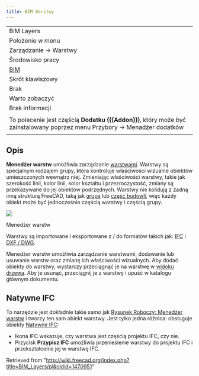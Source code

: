 ```yaml
---
title: BIM Warstwy
---
```


|                                                                                                                           |
| ------------------------------------------------------------------------------------------------------------------------- |
| BIM Layers                                                                                                                |
| Położenie w menu                                                                                                          |
| Zarządzanie → Warstwy                                                                                                     |
| Środowisko pracy                                                                                                          |
| [BIM](/BIM_Workbench/pl "BIM Workbench/pl")                                                                               |
| Skrót klawiszowy                                                                                                          |
| Brak                                                                                                                      |
| Warto zobaczyć                                                                                                            |
| Brak informacji                                                                                                           |
|                                                                                                                           |
| To polecenie jest częścią **Dodatku {{{Addon}}}**, który może być zainstalowany poprzez menu Przybory → Menadżer dodatków |
|                                                                                                                           |

## Opis

**Menedżer warstw** umożliwia zarządzanie [warstwami](/Draft_Layer/pl "Draft Layer/pl"). Warstwy są specjalnym rodzajem grupy, która kontroluje właściwości wizualne obiektów umieszczonych wewnątrz niej. Zmieniając właściwości warstwy, takie jak szerokość linii, kolor linii, kolor kształtu i przezroczystość, zmiany są przekazywane do jej obiektów podrzędnych. Warstwy nie kolidują z żadną inną strukturą FreeCAD, taką jak [grupa](/Std_Group/pl "Std Group/pl") lub [część budowli](/Arch_BuildingPart/pl "Arch BuildingPart/pl"), więc każdy obiekt może być jednocześnie częścią warstwy i częścią grupy.

![](/images/BIM_layers_screenshot.png)

Menedżer warstw

Warstwy są importowane i eksportowane z / do formatów takich jak: [IFC](/Arch_IFC/pl "Arch IFC/pl") i [DXF / DWG](/Draft_DXF/pl "Draft DXF/pl").

Menedżer warstw umożliwia zarządzanie warstwami, dodawanie lub usuwanie warstw oraz zmianę ich właściwości wizualnych. Aby dodać obiekty do warstwy, wystarczy przeciągnąć je na warstwę w [widoku drzewa](/Tree_view/pl "Tree view/pl"). Aby je usunąć, przeciągnij je z warstwy i upuść w katalogu głównym dokumentu.

## Natywne IFC

To narzędzie jest dokładnie takie samo jak [Rysunek Roboczy: Menedżer warstw](/Draft_LayerManager/pl "Draft LayerManager/pl") i tworzy ten sam obiekt warstwy. Jest tylko jedna różnica: obsługuje obiekty [Natywne IFC](/index.php?title=NativeIFC/pl&action=edit&redlink=1 "NativeIFC/pl (page does not exist)"):

- Ikona IFC wskazuje, czy warstwa jest częścią projektu IFC, czy nie.
- Przycisk **Przypisz IFC** umożliwia przeniesienie warstwy do projektu IFC i przekształcenie jej w warstwę IFC.

Retrieved from "<http://wiki.freecad.org/index.php?title=BIM_Layers/pl&oldid=1470951>"

